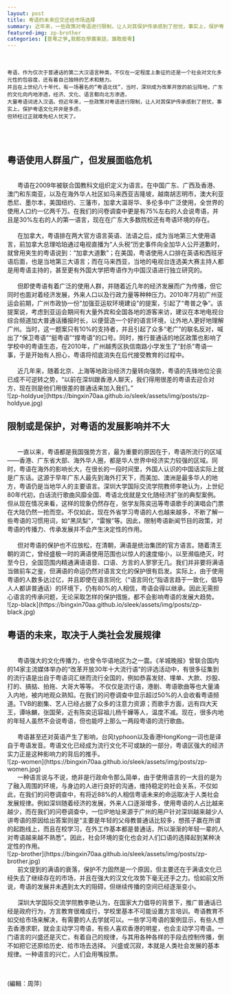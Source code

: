 ```yaml
---
layout: post
title: 粤语的未来应交还给市场选择
summary: 近年来，一些政策对粤语进行限制，让人对其保护传承感到了担忧，事实上，保护粤语文化并非是多虑，但矫枉过正就难免杞人忧天了。
featured-img: zp-brother
categories: [普粵之爭,我都在學廣東話，誰敢廢粵]
---
```


<br>

```
粤语，作为仅次于普通话的第二大汉语言种类，不仅在一定程度上象征的还是一个社会对文化多元性的包容度，还有着自己独特的艺术和魅力。
并且在上世纪八十年代，有一场著名的“粤语北伐”，当时，深圳成为改革开放的前沿阵地，广东的文化向内地渗透，经济、文化、语言都向北方渗透，
大量粤语词进入汉语。但近年来，一些政策对粤语进行限制，让人对其保护传承感到了担忧，事实上，保护粤语文化并非是多虑，
但矫枉过正就难免杞人忧天了。

```

<br><br>

粤语使用人群虽广，但发展面临危机
------
<br> 
&#160;&#160;&#160;&#160;&#160;&#160;粤语在2009年被联合国教科文组织定义为语言。在中国广东、广西及香港、澳门和东南亚，以及在海外华人社区如马来西亚吉隆坡，越南胡志明市，澳大利亚悉尼、墨尔本，美国纽约、三藩市，加拿大温哥华、多伦多中广泛使用，全世界的使用人口约一亿两千万。在我们的问卷调查中更是有75%左右的人会说粤语，并且是30%左右的人的第一语言，现在在广东大多数院校还有粤语环境的存在。
<br> 
<br> &#160;&#160;&#160;&#160;&#160;&#160;在加拿大，粤语排在两大官方语言英语、法语之后，成为当地第三大使用语言，前加拿大总理哈珀通过电视直播为“人头税”历史事件向全加华人公开道歉时，就曾用夹生的粤语说到：“加拿大道歉”；在美国，粤语使用人口排在英语和西班牙语后面，也是当地第三大语言；而在马来西亚，当地的电视台连选美大赛主持人都是用粤语主持的，甚至更有外国大学把粤语作为中国汉语进行独立研究的。 
<br> 
<br> &#160;&#160;&#160;&#160;&#160;&#160;但即使粤语有着广泛的使用人群，并随着近几年的经济发展而广为传播，但它同时也面对着经济发展，外来人口以及行政力量等种种压力。2010年7月初广州亚运会前期，广州市政协一份"加强亚运软环境建设"的提案，引起了“粤普之争”。该提案说，考虑到亚运会期间有大量外宾和全国各地的游客来访，建议在本地电视台综合频道加大普通话播报时长，以便营造一个好的语言环境，让外地人更好地理解广州。当时，这一题案只有10%的支持者，并且引起了众多“老广”的联名反对，喊出了“保卫粤语”“挺粤语”“撑粤语”的口号。同时，推行普通话的地区政策也影响了学校中的粤语生态，在2010年，广州越秀区执信南路小学发生了“封杀”粤语一事，于是开始有人担心，粤语将彻底消失在后代接受教育的过程中。
<br> 
<br> &#160;&#160;&#160;&#160;&#160;&#160;近几年来，随着北京、上海等地政治经济力量转向强势，粤语的先锋地位沦丧已成不可逆转之势，“以前在深圳跟香港人聊天，我们得用很差的粤语去迎合对方，现在则是他们用很差的普通话来加入我们。”
<br>
![zp-holdyue](https://bingxin70aa.github.io/sleek/assets/img/posts/zp-holdyue.jpg)
<br> 

限制或是保护，对粤语的发展影响并不大
------

<br> 
&#160;&#160;&#160;&#160;&#160;&#160;一直以来，粤语都是我国强势方言，最为重要的原因在于，粤语所流行的区域——香港、广东省大部、海外华人圈，都是华人世界中经济实力较强的区域。同时，粤语在海外的影响长大，在很长的一段时间里，外国人认识的中国话实际上就是广东话。这源于早年广东人最先到海外打天下，而美加、澳洲是最多华人的地方，粤语仍是当地华人的主要语言。深圳大学国际交流学院教师李艳认为，上世纪80年代初，白话流行歌曲风靡全国、粤语北伐就是文化随经济扩张的典型案例。但从现在情况来看，这样的现象仍然存在，张学友陈奕迅等粤语歌手的演唱会门票在大陆仍然一抢而空。不仅如此，现在外省学习粤语的人也越来越多，不断了解一些粤语的习惯用词，如“黑凤梨”，“雷猴”等。因此，限制粤语新闻节目的政策，对粤语的传播力、传承发展并不会产生决定性的作用。 
<br> <br> 
&#160;&#160;&#160;&#160;&#160;&#160;但对粤语的保护也不应放松，在清朝，满语是统治集团的官方语言。随着清王朝的消亡，曾经盛极一时的满语使用范围也以惊人的速度缩小，以至濒临绝灭，时至今日，全国范围内精通满语语音、口语、方言的人寥寥无几。我们并非要将满语当做前车之鉴，但满语的命运仍然对语言文化的保护很有启发。实际上，由于使用粤语的人数多达过亿，并且即使在语言同化（“语言同化”指语言趋于一致化，倡导人人都讲普通话）的环境下，仍有80%的人相信，粤语会得以继承。因此无需担心语言的传承问题，无论采取怎样的保护措施，都不会影响粤语的发展大趋势。 
<br>
![zp-black](https://bingxin70aa.github.io/sleek/assets/img/posts/zp-black.jpg)
<br> 

粤语的未来，取决于人类社会发展规律
------

<br> 
&#160;&#160;&#160;&#160;&#160;&#160;粤语强大的文化传播力，也曾令华语地区为之一震。《羊城晚报》曾联合国内的14家主流媒体举办的“改革开放30年十大流行语”的评选活动中，有很多征集到的流行语是出自于粤语词汇继而流行全国的，例如恭喜发财、埋单、大款、炒股、打的、搞掂、拍拖、大哥大等等。
不仅仅是流行语，港剧、粤语歌曲等也大量涌入内地，被内地观众熟知。在我们的问卷调查中显示超过50%的人会收看粤语频道。TVB的剧集、艺人已经占据了众多的注意力资源；而歌手方面，远有四大天王，谭咏麟，张国荣，近有陈奕迅容祖儿杨千嬅等人，温度不减。现在，很多内地的年轻人虽然不会说粤语，但也能哼上那么一两段粤语的流行歌曲。
<br> <br> 
&#160;&#160;&#160;&#160;&#160;&#160;粤语甚至还对英语产生了影响，台风typhoon以及香港HongKong一词也是译自于粤语发音。粤语文化已经成为流行文化不可或缺的一部分，粤语区强大的经济实力正是这种影响力的背后的推手。 
<br> ![zp-women](https://bingxin70aa.github.io/sleek/assets/img/posts/zp-women.jpg)<br> 
&#160;&#160;&#160;&#160;&#160;&#160;一种语言说与不说，绝非是行政命令那么简单，由于使用语言的一大目的是为了融入周围的环境，与身边的人进行良好的沟通，维持稳定的社会关系，不仅如此，在我们的问卷调查中，有将近88%的人相信粤语未来的命运取决于人类社会发展规律。例如深圳随着经济的发展，外来人口逐渐增多，使用粤语的人占比越来越少，而在我们的问卷调查中，一位IP地址来源于广州的用户针对深圳越来越少人讲粤语的原因给出答案则是“主要是年轻的父母教普通话比较多，想孩子赢在所谓的起跑线上，而且在校学习，在外工作基本都是普通话，所以渐渐的年轻一辈的人对粤语越来越不熟悉”。因此，社会环境的变化也会对人们口语的选择起到某种决定性的作用。
<br>![zp-brother](https://bingxin70aa.github.io/sleek/assets/img/posts/zp-brother.jpg) <br> 
&#160;&#160;&#160;&#160;&#160;&#160;前文提到的满语的衰落，保护不力固然是一个原因，但主要还在于满语文化已经失去了继续存在的市场，并且在强大的汉文化攻势下毫无还手之力。恰如前文所说，粤语的发展并未遇到太大的阻碍，但继续传播的空间已经逐渐变小。
<br> <br> 
&#160;&#160;&#160;&#160;&#160;&#160;深圳大学国际交流学院教李艳认为，在国家大力倡导的背景下，推广普通话已经是政府行为，方言教育很难成行，学校里基本不可能设置方言培训。粤语教育不如交给市场来解决，有需要的人去学就可以。一些学习粤语的案例显示，有些人想去香港求职，就会主动学习粤语，有些人喜欢香港的明星，也会主动学习粤语。一门语言的兴盛还是灭亡，有着自己的规律，与其用各种各样的手段去控制传播，倒不如把它还原给历史、给市场去选择。
兴盛或沉寂，本就是人类社会发展的基本规律。一种语言的兴亡，人们会用嘴投票。

<br> <br> 
(編輯：周萍）
